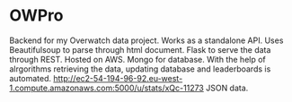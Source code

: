 # OWPro
Backend for my Overwatch data project. Works as a standalone API. 
Uses Beautifulsoup to parse through html document. Flask to serve the data through REST. Hosted on AWS. Mongo for database.
With the help of alrgorithms retrieving the data, updating database and leaderboards is automated.
http://ec2-54-194-96-92.eu-west-1.compute.amazonaws.com:5000/u/stats/xQc-11273 JSON data.

